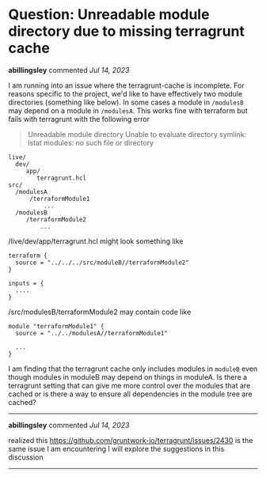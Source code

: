 # Question: Unreadable module directory due to missing terragrunt cache 

**abillingsley** commented *Jul 14, 2023*

I am running into an issue where the  terragrunt-cache is incomplete.  For reasons specific to the project, we'd like to have effectively two module directories (something like below).  In some cases a module in `/modulesB` may depend on a module in `/modulesA`.  This works fine with terraform but fails with terragrunt with the following error

> Unreadable module directory
> Unable to evaluate directory symlink: lstat modules: no such file or directory

```
live/
  dev/
     app/
        terragrunt.hcl
src/
  /modulesA
      /terraformModule1
          ...
  /modulesB
     /terraformModule2
         ...
```

/live/dev/app/terragrunt.hcl might look something like
```
terraform {
  source = "../../../src/moduleB//terraformModule2"
}

inputs = {
  ....
}
```

/src/modulesB/terraformModule2 may contain code like
```
module "terraformModule1" {
  source = "../../modulesA//terraformModule1"

  ...
}
```

I am finding that the terragrunt cache only includes modules in `moduleB` even though modules in moduleB may depend on things in moduleA.  Is there a terragrunt setting that can give me more control over the modules that are cached or is there a way to ensure all dependencies in the module tree are cached? 
<br />
***


**abillingsley** commented *Jul 14, 2023*

realized this https://github.com/gruntwork-io/terragrunt/issues/2430 is the same issue I am encountering I will explore the suggestions in this discussion
***

